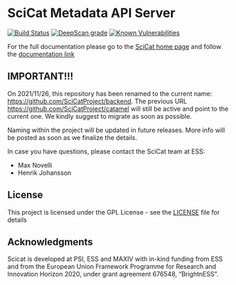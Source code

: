 # SciCat Metadata API Server
[![Build Status](https://github.com/SciCatProject/catamel/actions/workflows/ci.yml/badge.svg?branch=develop)](https://github.com/SciCatProject/catamel/actions)
[![DeepScan grade](https://deepscan.io/api/teams/8394/projects/16920/branches/371304/badge/grade.svg)](https://deepscan.io/dashboard#view=project&tid=8394&pid=16920&bid=371304)
[![Known Vulnerabilities](https://snyk.io/test/github/SciCatProject/catamel/develop/badge.svg?targetFile=package.json)](https://snyk.io/test/github/SciCatProject/catamel/develop?targetFile=package.json)

For the full documentation please go to the [SciCat home page](https://scicatproject.github.io/) and follow the [documentation link](https://scicatproject.github.io/documentation)

## IMPORTANT!!!

On 2021/11/26, this repository has been renamed to the current name: https://github.com/SciCatProject/backend.
The previous URL https://github.com/SciCatProject/catamel will still be active and point to the current one. 
We kindly suggest to migrate as soon as possible.

Naming within the project will be updated in future releases. More info will be posted as soon as we finalize the details.

In case you have questions, please contact the SciCat team at ESS:
- Max Novelli
- Henrik Johansson

## License

This project is licensed under the GPL License - see the [LICENSE](LICENSE) file for details

## Acknowledgments

Scicat is developed at PSI, ESS and MAXIV with in-kind funding from ESS and from the European Union Framework Programme for Research and Innovation Horizon 2020, under grant agreement 676548, “BrightnESS”.
